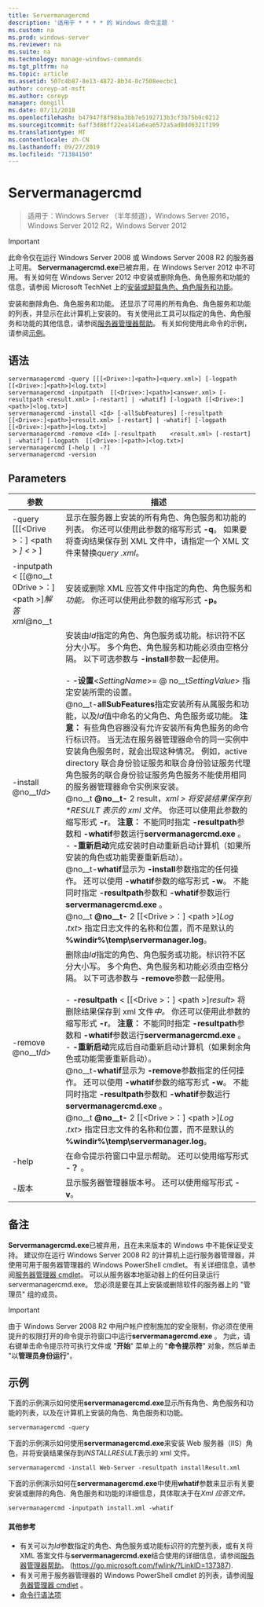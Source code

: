 ```yaml
---
title: Servermanagercmd
description: '适用于 * * * * 的 Windows 命令主题 '
ms.custom: na
ms.prod: windows-server
ms.reviewer: na
ms.suite: na
ms.technology: manage-windows-commands
ms.tgt_pltfrm: na
ms.topic: article
ms.assetid: 507c4b87-8e13-4872-8b34-0c7508eecbc1
author: coreyp-at-msft
ms.author: coreyp
manager: dongill
ms.date: 07/11/2018
ms.openlocfilehash: b47947f8f98ba3bb7e5192713b3cf3b75b9c0212
ms.sourcegitcommit: 6aff3d88ff22ea141a6ea6572a5ad8dd6321f199
ms.translationtype: MT
ms.contentlocale: zh-CN
ms.lasthandoff: 09/27/2019
ms.locfileid: "71384150"
---
```

# <a name="servermanagercmd"></a>Servermanagercmd

>适用于：Windows Server （半年频道），Windows Server 2016，Windows Server 2012 R2，Windows Server 2012

> [!IMPORTANT]
> 此命令仅在运行 Windows Server 2008 或 Windows Server 2008 R2 的服务器上可用。 **Servermanagercmd.exe**已被弃用，在 Windows Server 2012 中不可用。 有关如何在 Windows Server 2012 中安装或删除角色、角色服务和功能的信息，请参阅 Microsoft TechNet 上的[安装或卸载角色、角色服务和功能](https://go.microsoft.com/fwlink/?LinkID=239563)。

安装和删除角色、角色服务和功能。 还显示了可用的所有角色、角色服务和功能的列表，并显示在此计算机上安装的。 有关使用此工具可以指定的角色、角色服务和功能的其他信息，请参阅[服务器管理器帮助](https://go.microsoft.com/fwlink/?LinkID=137387)。 有关如何使用此命令的示例，请参阅[示例](#BKMK_examples)。

## <a name="syntax"></a>语法
```
servermanagercmd -query [[[<Drive>:]<path>]<query.xml>] [-logpath   [[<Drive>:]<path>]<log.txt>]
servermanagercmd -inputpath  [[<Drive>:]<path>]<answer.xml> [-resultpath <result.xml> [-restart] | -whatif] [-logpath [[<Drive>:]<path>]<log.txt>]
servermanagercmd -install <Id> [-allSubFeatures] [-resultpath   [[<Drive>:]<path>]<result.xml> [-restart] | -whatif] [-logpath   [[<Drive>:]<path>]<log.txt>]
servermanagercmd -remove <Id> [-resultpath    <result.xml> [-restart] | -whatif] [-logpath  [[<Drive>:]<path>]<log.txt>]
servermanagercmd [-help | -?]
servermanagercmd -version
```

## <a name="parameters"></a>Parameters

|                   参数                    |                                                                                                                                                                                                                                                                                                                                                                                                                                                                                                                                                                                                                                                                                                                                                                                                                                                                                                                                                                描述                                                                                                                                                                                                                                                                                                                                                                                                                                                                                                                                                                                                                                                                                                                                                                                                                                                                                                                                                                 |
|------------------------------------------------|--------------------------------------------------------------------------------------------------------------------------------------------------------------------------------------------------------------------------------------------------------------------------------------------------------------------------------------------------------------------------------------------------------------------------------------------------------------------------------------------------------------------------------------------------------------------------------------------------------------------------------------------------------------------------------------------------------------------------------------------------------------------------------------------------------------------------------------------------------------------------------------------------------------------------------------------------------------------------------------------------------------------------------------------------------------------------------------------------------------------------------------------------------------------------------------------------------------------------------------------------------------------------------------------------------------------------------------------------------------------------------------------------------------------------------------------------------------------------------------------------------------------------------------------------------------------------------------------------------------------------------------------------------------------------------------------------------------------------------------------------------------------------------------------------------------------------------------------------------------------------------------------------------------------------------------------|
|  -query [[[\<Drive >：] \<path > *] \< >* ]   |                                                                                                                                                                                                                                                                                                                                                                                                                                                                                                                                                                                                                                                                                                                                                                                                                                显示在服务器上安装的所有角色、角色服务和功能的列表。 你还可以使用此参数的缩写形式 **-q**。 如果要将查询结果保存到 XML 文件中，请指定一个 XML 文件来替换*query .xml*。                                                                                                                                                                                                                                                                                                                                                                                                                                                                                                                                                                                                                                                                                                                                                                                                                                |
| -inputpath < [[@no__t 0Drive >：] \<path >]*解答 xml*@no__t |                                                                                                                                                                                                                                                                                                                                                                                                                                                                                                                                                                                                                                                                                                                                                                                                                                                                             安装或删除 XML 应答文件中指定的角色、角色服务和*功能。* 你还可以使用此参数的缩写形式 **-p。**                                                                                                                                                                                                                                                                                                                                                                                                                                                                                                                                                                                                                                                                                                                                                                                                                                                                             |
|                -install @no__t*Id*>                | 安装由*Id*指定的角色、角色服务或功能。标识符不区分大小写。 多个角色、角色服务和功能必须由空格分隔。 以下可选参数与 **-install**参数一起使用。<br /><br />-    **-设置**\<*SettingName*>= @ no__t*SettingValue*> 指定安装所需的设置。<br />@no__t-**allSubFeatures**指定安装所有从属服务和功能，以及*Id*值中命名的父角色、角色服务或功能。 **注意：**    有些角色容器没有允许安装所有角色服务的命令行标识符。 当无法在服务器管理器命令的同一实例中安装角色服务时，就会出现这种情况。 例如，active directory 联合身份验证服务和联合身份验证服务代理角色服务的联合身份验证服务角色服务不能使用相同的服务器管理器命令实例来安装。<br />@no__t **@no__t-** 2 result，*xml > 将安装结果保存到 \*RESULT 表示的 xml 文件*。 你还可以使用此参数的缩写形式 **-r**。 **注意：**    不能同时指定 **-resultpath**参数和 **-whatif**参数运行**servermanagercmd.exe** 。<br />-    **-重新启动**完成安装时自动重新启动计算机（如果所安装的角色或功能需要重新启动）。<br />@no__t-**whatif**显示为 **-install**参数指定的任何操作。 还可以使用 **-whatif**参数的缩写形式 **-w**。 不能同时指定 **-resultpath**参数和 **-whatif**参数运行**servermanagercmd.exe** 。<br />@no__t **@no__t-** 2 [[\<Drive >：] \<path >]*Log .txt*> 指定日志文件的名称和位置，而不是默认的 **%windir%\temp\servermanager.log**。 |
|                -remove @no__t*Id*>                 |                                                                                                                                                                                                                                                                                                                                                                     删除由*Id*指定的角色、角色服务或功能。标识符不区分大小写。 多个角色、角色服务和功能必须由空格分隔。 以下可选参数与 **-remove**参数一起使用。<br /><br />-    **-resultpath** \< [[\<Drive >：] \<path >]*result*> 将删除结果保存到 xml 文件*中。* 你还可以使用此参数的缩写形式 **-r**。 **注意：**    不能同时指定 **-resultpath**参数和 **-whatif**参数运行**servermanagercmd.exe** 。<br />-    **-重新启动**完成后自动重新启动计算机（如果剩余角色或功能需要重新启动）。<br />@no__t-**whatif**显示为 **-remove**参数指定的任何操作。 还可以使用 **-whatif**参数的缩写形式 **-w**。 不能同时指定 **-resultpath**参数和 **-whatif**参数运行**servermanagercmd.exe** 。<br />@no__t **@no__t-** 2 [[\<Drive >：] \<path >]*Log .txt*> 指定日志文件的名称和位置，而不是默认的 **%windir%\temp\servermanager.log**。                                                                                                                                                                                                                                                                                                                                                                      |
|                     -help                      |                                                                                                                                                                                                                                                                                                                                                                                                                                                                                                                                                                                                                                                                                                                                                                                                                                                                                                                            在命令提示符窗口中显示帮助。 还可以使用缩写形式 **-？** 。                                                                                                                                                                                                                                                                                                                                                                                                                                                                                                                                                                                                                                                                                                                                                                                                                                                                                                                            |
|                    -版本                    |                                                                                                                                                                                                                                                                                                                                                                                                                                                                                                                                                                                                                                                                                                                                                                                                                                                                                                                            显示服务器管理器版本号。 还可以使用缩写形式 **-v**。                                                                                                                                                                                                                                                                                                                                                                                                                                                                                                                                                                                                                                                                                                                                                                                                                                                                                                                            |

## <a name="remarks"></a>备注
**Servermanagercmd.exe**已被弃用，且在未来版本的 Windows 中不能保证受支持。 建议你在运行 Windows Server 2008 R2 的计算机上运行服务器管理器，并使用可用于服务器管理器的 Windows PowerShell cmdlet。 有关详细信息，请参阅[服务器管理器 cmdlet](https://go.microsoft.com/fwlink/?LinkID=137653)。
可以从服务器本地驱动器上的任何目录运行 servermanagercmd.exe。 您必须是要在其上安装或删除软件的服务器上的 "管理员" 组的成员。

> [!IMPORTANT]
> 由于 Windows Server 2008 R2 中用户帐户控制施加的安全限制，你必须在使用提升的权限打开的命令提示符窗口中运行**servermanagercmd.exe** 。 为此，请右键单击命令提示符可执行文件或 "**开始**" 菜单上的 "**命令提示符**" 对象，然后单击 "以**管理员身份运行**"。

## <a name="BKMK_examples"></a>示例
下面的示例演示如何使用**servermanagercmd.exe**显示所有角色、角色服务和功能的列表，以及在计算机上安装的角色、角色服务和功能。
```
servermanagercmd -query
```
下面的示例演示如何使用**servermanagercmd.exe**来安装 Web 服务器（IIS）角色，并将安装结果保存到*INSTALLRESULT*表示的 xml 文件。
```
servermanagercmd -install Web-Server -resultpath installResult.xml
```
下面的示例演示如何在**servermanagercmd.exe**中使用**whatif**参数来显示有关要安装或删除的角色、角色服务和功能的详细信息，具体取决于在*Xml 应答文件。*
```
servermanagercmd -inputpath install.xml -whatif
```

#### <a name="additional-references"></a>其他参考
-   有关可以为*Id*参数指定的角色、角色服务或功能标识符的完整列表，或有关将 XML 答案文件与**servermanagercmd.exe**结合使用的详细信息，请参阅[服务器管理器帮助](https://go.microsoft.com/fwlink/?LinkID=137387)。 (https://go.microsoft.com/fwlink/?LinkID=137387).
-   有关可用于服务器管理器的 Windows PowerShell cmdlet 的列表，请参阅[服务器管理器 cmdlet](https://go.microsoft.com/fwlink/?LinkID=137653) 。
-   [命令行语法项](command-line-syntax-key.md)
